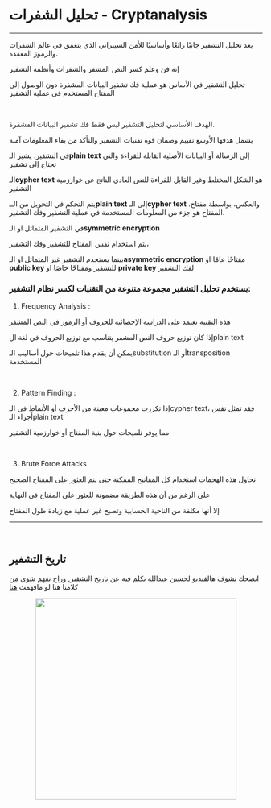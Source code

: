 # تحليل الشفرات - Cryptanalysis

<hr>

يعد تحليل التشفير جانبًا رائعًا وأساسيًا للأمن السيبراني الذي يتعمق في عالم الشفرات والرموز المعقدة.

إنه فن وعلم كسر النص المشفر والشفرات وأنظمة التشفير 

تحليل التشفير في الأساس هو عملية فك تشفير البيانات المشفرة دون الوصول إلى المفتاح المستخدم في عملية التشفير

<br>

الهدف الأساسي لتحليل التشفير ليس فقط فك تشفير البيانات المشفرة.

 يشمل هدفها الأوسع تقييم وضمان قوة تقنيات التشفير والتأكد من بقاء المعلومات آمنة

في التشفير، يشير الـ**plain text** إلى الرسالة أو البيانات الأصلية القابلة للقراءة والتي تحتاج إلى تشفير

 الـ**cypher text** هو الشكل المختلط وغير القابل للقراءة للنص العادي الناتج عن خوارزمية التشفير

 يتم التحكم في التحويل من الــ**plain text** إلى الـ**cypher text**  والعكس، بواسطة مفتاح. المفتاح هو جزء من المعلومات المستخدمة في عملية التشفير وفك التشفير.

 في التشفير المتماثل او الـ**symmetric encryption** 

يتم استخدام نفس المفتاح للتشفير وفك التشفير،

 بينما يستخدم التشفير غير المتماثل او الـ**asymmetric encryption** مفتاحًا عامًا او **public key** للتشفير ومفتاحًا خاصًا او **private key** لفك التشفير
 <br>
 

### يستخدم تحليل التشفير مجموعة متنوعة من التقنيات لكسر نظام التشفير:
1. Frequency Analysis :

هذه التقنية تعتمد على الدراسة الإحصائية للحروف أو الرموز في النص المشفر

إذا كان توزيع حروف النص المشفر يتناسب مع توزيع الحروف في لغة الplain text

يمكن أن يقدم هذا تلميحات حول أساليب الـsubstitution  أو الـtransposition المستخدمة

<br>

2. Pattern Finding :

إذا تكررت مجموعات معينة من الأحرف أو الأنماط في الـcypher text، فقد تمثل نفس أجزاء الـplain text

مما يوفر تلميحات حول بنية المفتاح أو خوارزمية التشفير

<br>

3. Brute Force Attacks

تحاول هذه الهجمات استخدام كل المفاتيح الممكنة حتى يتم العثور على المفتاح الصحيح

على الرغم من أن هذه الطريقة مضمونة للعثور على المفتاح في النهاية

إلا أنها مكلفة من الناحية الحسابية وتصبح غير عملية مع زيادة طول المفتاح

<hr>

<br>

## تاريخ التشفير

انصحك تشوف هالفيديو لحسين عبدالله تكلم فيه عن تاريخ التشفير, وراح تفهم شوي من كلامنا هنا لو مافهمت 
[هنا](https://youtu.be/vFifNTTrSEc?si=mocPtSxO--DrHmgK)

<p align="center">
  <img src="https://academy.hackthebox.com/storage/modules/230/Skytale.png" width="400">
</p>
